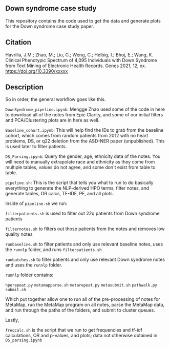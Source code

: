 ## Down syndrome case study

This repository contains the code used to get the data and generate plots for the Down syndrome case study paper.

## Citation

Havrilla, J.M.; Zhao, M.; Liu, C.; Weng, C.; Helbig, I.; Bhoj, E.; Wang, K. Clinical Phenotypic Spectrum of 4,095 Individuals with Down Syndrome from Text Mining of Electronic Health Records. Genes 2021, 12, xx. https://doi.org/10.3390/xxxxx

## Description

So in order, the general workflow goes like this.

`DownSyndrome_pipeline.ipynb`: Mengge Zhao used some of the code in here to download all of the notes from Epic Clarity, and some of our initial filters and PCA/Clustering plots are in here as well.

`Baseline_cohort.ipynb`: This will help find the IDs to grab from the baseline cohort, which comes from random patients from 2012 with no heart problems, DS, or q22 deletion from the ASD-NER paper (unpublished).  This is used later to filter patients.

`DS_Parsing.ipynb`: Query the gender, age, ethnicity data of the notes.  You will need to manually extrapolate race and ethnicity as they come from multiple tables, values do not agree, and some don't exist from table to table.

`pipeline.sh`: This is the script that tells you what to run to do basically everything to generate the NLP-derived HPO terms, filter notes, and generate tables, OR calcs, TF-IDF, PF, and all plots.

Inside of `pipeline.sh` we run:

`filterpatients.sh` is used to filter out 22q patients from Down syndrome patients

`filternotes.sh` to filters out those patients from the notes and removes low quality notes

`runbaseline.sh` to filter patients and only use relevant baseline notes, uses the `runnlp` folder, and runs `filterpatients.sh`

`runbatches.sh` to filter patients and only use relevant Down syndrome notes and uses the `runnlp` folder.

`runnlp` folder contains:

`hporepeat.py`
`metamapparse.sh`
`metarepeat.py`
`metasubmit.sh`
`pathwalk.py`
`submit.sh`

Which put together allow one to run all of the pre-processing of notes for MetaMap, run the MetaMap program on all notes, parse the MetaMap data, and run through the paths of the folders, and submit to cluster queues.

Lastly, 

`freqcalc.sh` is the script that we run to get frequencies and tf-idf calculations, OR and p-values, and plots; data not otherwise obtained in `DS_parsing.ipynb`
